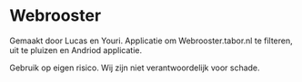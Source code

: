 # Webrooster

Gemaakt door Lucas en Youri.
Applicatie om Webrooster.tabor.nl te filteren, uit te pluizen en Andriod applicatie.

Gebruik op eigen risico.
Wij zijn niet verantwoordelijk voor schade.
